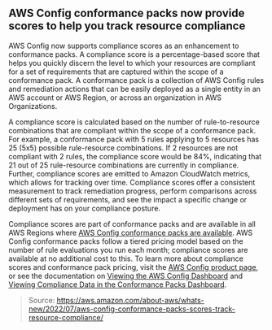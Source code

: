 ## AWS Config conformance packs now provide scores to help you track resource compliance

AWS Config now supports compliance scores as an enhancement to conformance packs. A compliance score is a percentage-based score that helps you quickly discern the level to which your resources are compliant for a set of requirements that are captured within the scope of a conformance pack. A conformance pack is a collection of AWS Config rules and remediation actions that can be easily deployed as a single entity in an AWS account or AWS Region, or across an organization in AWS Organizations.

A compliance score is calculated based on the number of rule-to-resource combinations that are compliant within the scope of a conformance pack. For example, a conformance pack with 5 rules applying to 5 resources has 25 (5x5) possible rule-resource combinations. If 2 resources are not compliant with 2 rules, the compliance score would be 84%, indicating that 21 out of 25 rule-resource combinations are currently in compliance. Further, compliance scores are emitted to Amazon CloudWatch metrics, which allows for tracking over time. Compliance scores offer a consistent measurement to track remediation progress, perform comparisons across different sets of requirements, and see the impact a specific change or deployment has on your compliance posture.

Compliance scores are part of conformance packs and are available in all AWS Regions where [AWS Config conformance packs are available](https://docs.aws.amazon.com/config/latest/developerguide/conformance-packs.html#conformance-packs-regions). AWS Config conformance packs follow a tiered pricing model based on the number of rule evaluations you run each month; compliance scores are available at no additional cost to this. To learn more about compliance scores and conformance pack pricing, visit the [AWS Config product page](https://aws.amazon.com/config/pricing/), or see the documentation on [Viewing the AWS Config Dashboard](https://docs.aws.amazon.com/config/latest/developerguide/viewing-the-aws-config-dashboard.html) and [Viewing Compliance Data in the Conformance Packs Dashboard](https://docs.aws.amazon.com/config/latest/developerguide/conformance-pack-dashboard.html).

> Source: https://aws.amazon.com/about-aws/whats-new/2022/07/aws-config-conformance-packs-scores-track-resource-compliance/